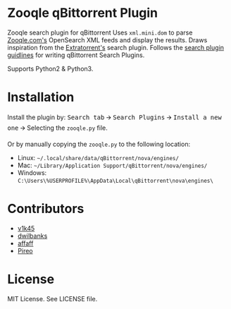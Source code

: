# Zooqle qBittorrent Plugin
Zooqle search plugin for qBittorrent
Uses `xml.mini.dom` to parse [Zooqle.com's](https://zooqle.com/) OpenSearch XML feeds and display the results. Draws inspiration from the [Extratorrent's](https://github.com/qbittorrent/qBittorrent/blob/master/src/searchengine/nova/engines/extratorrent.py) search plugin.
Follows the [search plugin guidlines](https://github.com/qbittorrent/qBittorrent/wiki/How-to-write-a-search-plugin) for writing qBittorrent Search Plugins.

Supports Python2 & Python3.

# Installation
Install the plugin by:
<kbd>Search tab</kbd> 🡪 <kbd>Search Plugins</kbd> 🡪 <kbd>Install a new one</kbd> 🡪 Selecting the `zooqle.py` file.

Or by manually copying the `zooqle.py` to the following location:
  * Linux: `~/.local/share/data/qBittorrent/nova/engines/`
  * Mac: `~/Library/Application Support/qBittorrent/nova/engines/`
  * Windows: `C:\Users\%USERPROFILE%\AppData\Local\qBittorrent\nova\engines\`

# Contributors
* [v1k45](https://github.com/v1k45)
* [dwilbanks](https://github.com/dwilbanks)
* [affaff](https://github.com/affaff)
* [Pireo](https://github.com/Pireo)

# License
MIT License. See LICENSE file.
